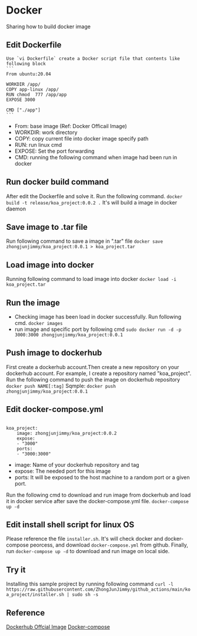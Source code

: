 # Docker

Sharing how to build docker image

## Edit Dockerfile


    Use `vi Dockerfile` create a Docker script file that contents like following block
    ```
    From ubuntu:20.04

    WORKDIR /app/
    COPY app-linux /app/
    RUN chmod  777 /app/app
    EXPOSE 3000

    CMD ["./app"]
    ```
- From: base image (Ref: Docker Officail Image)
- WORKDIR: work directory
- COPY: copy current file into docker image specify path
- RUN: run linux cmd
- EXPOSE: Set the port forwarding
- CMD: running the following command when image had been run in docker

## Run docker build command

After edit the Dockerfile and solve it. Run the following command.
    `docker build -t release/koa_project:0.0.2 .`
It's will build a image in docker daemon


## Save image to .tar file

Run following command to save a image in ".tar" file
    `docker save zhongjunjimmy/koa_project:0.0.1 > koa_project.tar`

## Load image into docker


Running following command to load image into docker
    `docker load -i koa_project.tar`

## Run the image
- Checking image has been load in docker successfully. Run following cmd.
    `docker images`
- run image and specific port by following cmd
    `sudo docker run -d -p 3000:3000 zhongjunjimmy/koa_project:0.0.1`

## Push image to dockerhub
First create a dockerhub account.Then create a new repository on your dockerhub account.
For example, I create a repository named "koa_project". 
Run the following command to push the image on dockerhub repository
    `docker push NAME[:tag]`
Sqmple: 
    `docker push zhongjunjimmy/koa_project:0.0.1`

## Edit docker-compose.yml
```

koa_project:
    image: zhongjunjimmy/koa_project:0.0.2
    expose:
    - "3000"
    ports:
    - "3000:3000"

```

- image: Name of your dockerhub repository and tag
- expose: The needed port for this image
- ports: It will be exposed to the host machine to a random port or a given port.

Run the following cmd to download and run image from dockerhub and load it in docker service after save the docker-compose.yml file.
    `docker-compose up -d`

## Edit install shell script for linux OS

Please reference the file `installer.sh`. It's will check docker and docker-compose peorcess, and download `docker-compose.yml` from github.
Finally, run `docker-compose up -d` to download and run image on local side.

## Try it 
Installing this sample projrect by running following command
`curl -l https://raw.githubusercontent.com/ZhongJunJimmy/github_actions/main/koa_project/installer.sh | sudo sh -s`

## Reference
[Dockerhub Offcial Image](https://hub.docker.com/search?type=image&image_filter=official)
[Docker-compose](https://docs.docker.com/compose/)
